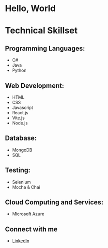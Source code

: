 # Hello, World

# Technical Skillset
## Programming Languages:
- C#
- Java
- Python

## Web Development:
- HTML
- CSS
- Javascript
- React.js
- Vite.js
- Node.js

## Database:
- MongoDB
- SQL

## Testing:
- Selenium
- Mocha & Chai

## Cloud Computing and Services:
- Microsoft Azure

## Connect with me
- [LinkedIn](https://www.linkedin.com/in/sadik-islam-a76741230/)
